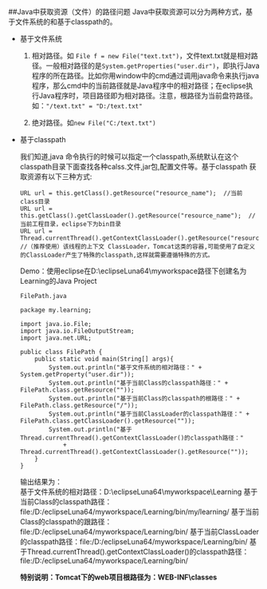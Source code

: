 ##Java中获取资源（文件）的路径问题
Java中获取资源可以分为两种方式，基于文件系统的和基于classpath的。
* 基于文件系统
	1. 相对路径。如 `File f = new File("text.txt")`，文件text.txt就是相对路径。一般相对路径的是`System.getProperties("user.dir")`，即执行Java程序的所在路径。比如你用window中的cmd通过调用java命令来执行java程序，那么cmd中的当前路径就是Java程序中的相对路径；在eclipse执行Java程序时，项目路径即为相对路径。注意，根路径为当前盘符路径。如：`"/text.txt" = "D:/text.txt"`

	2. 绝对路径。如`new File("C:/text.txt")`
	
* 基于classpath  

	我们知道,java 命令执行的时候可以指定一个classpath,系统默认在这个classpath目录下面查找各种calss.文件,jar包,配置文件等。基于classpath 获取资源有以下三种方式:
	```
	URL url = this.getClass().getResource("resource_name");  //当前class目录
	URL url = this.getClass().getClassLoader().getResource("resource_name");  //当前工程目录，eclipse下为bin目录
	URL url = Thread.currentThread().getContextClassLoader().getResource("resource_name");  //（推荐使用）该线程的上下文 ClassLoader，Tomcat这类的容器,可能使用了自定义的ClassLoader产生了特殊的classpath,这样就需要遵循特殊的方式。
	```
	Demo：使用eclipse在D:\eclipseLuna64\myworkspace路径下创建名为Learning的Java Project
	```
	FilePath.java

	package my.learning;

	import java.io.File;
	import java.io.FileOutputStream;
	import java.net.URL;
	
	public class FilePath {
		public static void main(String[] args){
			System.out.println("基于文件系统的相对路径：" + System.getProperty("user.dir"));
			System.out.println("基于当前Class的classpath路径：" + FilePath.class.getResource(""));
			System.out.println("基于当前Class的classpath的根路径：" + FilePath.class.getResource("/"));
			System.out.println("基于当前ClassLoader的classpath路径：" + FilePath.class.getClassLoader().getResource(""));
			System.out.println("基于Thread.currentThread().getContextClassLoader()的classpath路径："
				+ Thread.currentThread().getContextClassLoader().getResource(""));
		}
	}

	```
	输出结果为：  
	基于文件系统的相对路径：D:\eclipseLuna64\myworkspace\Learning
	基于当前Class的classpath路径：file:/D:/eclipseLuna64/myworkspace/Learning/bin/my/learning/
	基于当前Class的classpath的跟路径：file:/D:/eclipseLuna64/myworkspace/Learning/bin/
	基于当前ClassLoader的classpath路径：file:/D:/eclipseLuna64/myworkspace/Learning/bin/
	基于Thread.currentThread().getContextClassLoader()的classpath路径：file:/D:/eclipseLuna64/myworkspace/Learning/bin/

	**特别说明：Tomcat下的web项目根路径为：WEB-INF\classes**

